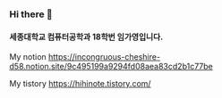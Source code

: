 ### Hi there 👋

<!--
**Limgayoung/Limgayoung** is a ✨ _special_ ✨ repository because its `README.md` (this file) appears on your GitHub profile.

Here are some ideas to get you started:

- 🔭 I’m currently working on ...
- 🌱 I’m currently learning ...
- 👯 I’m looking to collaborate on ...
- 🤔 I’m looking for help with ...
- 💬 Ask me about ...
- 📫 How to reach me: ...
- 😄 Pronouns: ...
- ⚡ Fun fact: ...
-->

#### 세종대학교 컴퓨터공학과 18학번 임가영입니다.


My notion
https://incongruous-cheshire-d58.notion.site/9c495199a9294fd08aea83cd2b1c77be

My tistory
https://hihinote.tistory.com/
